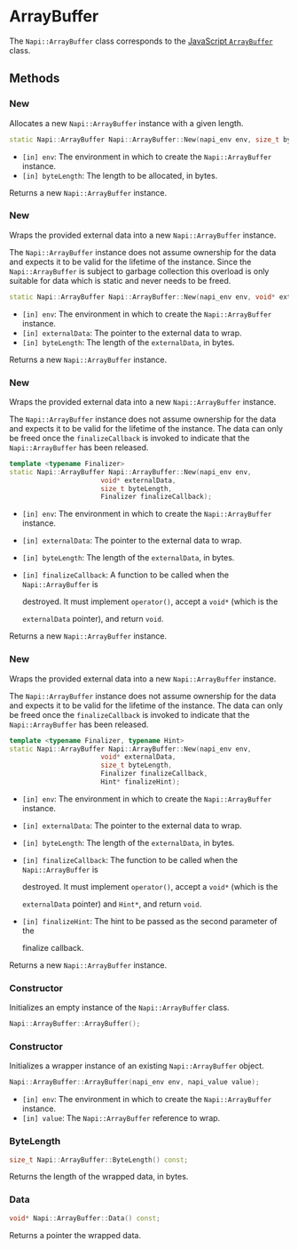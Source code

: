 # ArrayBuffer

The `Napi::ArrayBuffer` class corresponds to the [JavaScript `ArrayBuffer`](https://developer.mozilla.org/en-US/docs/Web/JavaScript/Reference/Global_Objects/ArrayBuffer) class.

## Methods

### New

Allocates a new `Napi::ArrayBuffer` instance with a given length.

```cpp
static Napi::ArrayBuffer Napi::ArrayBuffer::New(napi_env env, size_t byteLength);
```

* `[in] env`: The environment in which to create the `Napi::ArrayBuffer` instance.
* `[in] byteLength`: The length to be allocated, in bytes.

Returns a new `Napi::ArrayBuffer` instance.

### New

Wraps the provided external data into a new `Napi::ArrayBuffer` instance.

The `Napi::ArrayBuffer` instance does not assume ownership for the data and expects it to be valid for the lifetime of the instance. Since the `Napi::ArrayBuffer` is subject to garbage collection this overload is only suitable for data which is static and never needs to be freed.

```cpp
static Napi::ArrayBuffer Napi::ArrayBuffer::New(napi_env env, void* externalData, size_t byteLength);
```

* `[in] env`: The environment in which to create the `Napi::ArrayBuffer` instance.
* `[in] externalData`: The pointer to the external data to wrap.
* `[in] byteLength`: The length of the `externalData`, in bytes.

Returns a new `Napi::ArrayBuffer` instance.

### New

Wraps the provided external data into a new `Napi::ArrayBuffer` instance.

The `Napi::ArrayBuffer` instance does not assume ownership for the data and expects it to be valid for the lifetime of the instance. The data can only be freed once the `finalizeCallback` is invoked to indicate that the `Napi::ArrayBuffer` has been released.

```cpp
template <typename Finalizer>
static Napi::ArrayBuffer Napi::ArrayBuffer::New(napi_env env,
                       void* externalData,
                       size_t byteLength,
                       Finalizer finalizeCallback);
```

* `[in] env`: The environment in which to create the `Napi::ArrayBuffer` instance.
* `[in] externalData`: The pointer to the external data to wrap.
* `[in] byteLength`: The length of the `externalData`, in bytes.
* `[in] finalizeCallback`: A function to be called when the `Napi::ArrayBuffer` is

  destroyed. It must implement `operator()`, accept a `void*` \(which is the

  `externalData` pointer\), and return `void`.

Returns a new `Napi::ArrayBuffer` instance.

### New

Wraps the provided external data into a new `Napi::ArrayBuffer` instance.

The `Napi::ArrayBuffer` instance does not assume ownership for the data and expects it to be valid for the lifetime of the instance. The data can only be freed once the `finalizeCallback` is invoked to indicate that the `Napi::ArrayBuffer` has been released.

```cpp
template <typename Finalizer, typename Hint>
static Napi::ArrayBuffer Napi::ArrayBuffer::New(napi_env env,
                       void* externalData,
                       size_t byteLength,
                       Finalizer finalizeCallback,
                       Hint* finalizeHint);
```

* `[in] env`: The environment in which to create the `Napi::ArrayBuffer` instance.
* `[in] externalData`: The pointer to the external data to wrap.
* `[in] byteLength`: The length of the `externalData`, in bytes.
* `[in] finalizeCallback`: The function to be called when the `Napi::ArrayBuffer` is

  destroyed. It must implement `operator()`, accept a `void*` \(which is the

  `externalData` pointer\) and `Hint*`, and return `void`.

* `[in] finalizeHint`: The hint to be passed as the second parameter of the

  finalize callback.

Returns a new `Napi::ArrayBuffer` instance.

### Constructor

Initializes an empty instance of the `Napi::ArrayBuffer` class.

```cpp
Napi::ArrayBuffer::ArrayBuffer();
```

### Constructor

Initializes a wrapper instance of an existing `Napi::ArrayBuffer` object.

```cpp
Napi::ArrayBuffer::ArrayBuffer(napi_env env, napi_value value);
```

* `[in] env`: The environment in which to create the `Napi::ArrayBuffer` instance.
* `[in] value`: The `Napi::ArrayBuffer` reference to wrap.

### ByteLength

```cpp
size_t Napi::ArrayBuffer::ByteLength() const;
```

Returns the length of the wrapped data, in bytes.

### Data

```cpp
void* Napi::ArrayBuffer::Data() const;
```

Returns a pointer the wrapped data.

